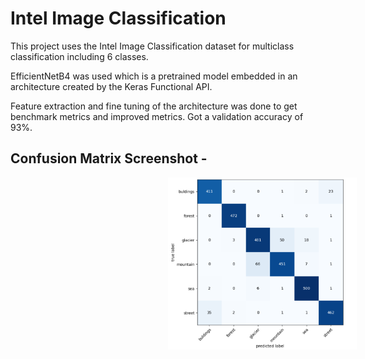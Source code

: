 
# Intel Image Classification

This project uses the Intel Image Classification dataset for multiclass classification including 6 classes.

EfficientNetB4 was used which is a pretrained model embedded in an architecture created by the Keras Functional API.

Feature extraction and fine tuning of the architecture was done to get benchmark metrics and improved metrics. Got a validation accuracy of 93%.



## Confusion Matrix Screenshot -

<img src="confusion matrix.png" alt="confusion matrix" width="60%" height="60%" style="padding-left:50%;">
